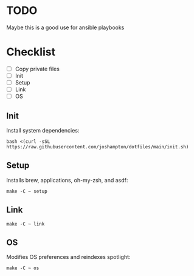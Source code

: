 # TODO

Maybe this is a good use for ansible playbooks

# Checklist

- [ ] Copy private files
- [ ] Init
- [ ] Setup
- [ ] Link
- [ ] OS

## Init

Install system dependencies:

```console
bash <(curl -sSL https://raw.githubusercontent.com/joshampton/dotfiles/main/init.sh)
```

## Setup

Installs brew, applications, oh-my-zsh, and asdf:

```console
make -C ~ setup
```

## Link

```console
make -C ~ link
```

## OS

Modifies OS preferences and reindexes spotlight:

```console
make -C ~ os
```
